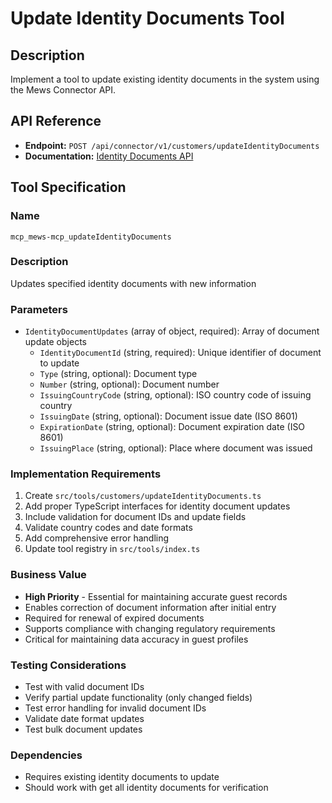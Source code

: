 # Update Identity Documents Tool

## Description
Implement a tool to update existing identity documents in the system using the Mews Connector API.

## API Reference
- **Endpoint:** `POST /api/connector/v1/customers/updateIdentityDocuments`
- **Documentation:** [Identity Documents API](https://mews-systems.gitbook.io/connector-api/operations/customers#update-identity-documents)

## Tool Specification

### Name
`mcp_mews-mcp_updateIdentityDocuments`

### Description
Updates specified identity documents with new information

### Parameters
- `IdentityDocumentUpdates` (array of object, required): Array of document update objects
  - `IdentityDocumentId` (string, required): Unique identifier of document to update
  - `Type` (string, optional): Document type
  - `Number` (string, optional): Document number
  - `IssuingCountryCode` (string, optional): ISO country code of issuing country
  - `IssuingDate` (string, optional): Document issue date (ISO 8601)
  - `ExpirationDate` (string, optional): Document expiration date (ISO 8601)
  - `IssuingPlace` (string, optional): Place where document was issued

### Implementation Requirements
1. Create `src/tools/customers/updateIdentityDocuments.ts`
2. Add proper TypeScript interfaces for identity document updates
3. Include validation for document IDs and update fields
4. Validate country codes and date formats
5. Add comprehensive error handling
6. Update tool registry in `src/tools/index.ts`

### Business Value
- **High Priority** - Essential for maintaining accurate guest records
- Enables correction of document information after initial entry
- Required for renewal of expired documents
- Supports compliance with changing regulatory requirements
- Critical for maintaining data accuracy in guest profiles

### Testing Considerations
- Test with valid document IDs
- Verify partial update functionality (only changed fields)
- Test error handling for invalid document IDs
- Validate date format updates
- Test bulk document updates

### Dependencies
- Requires existing identity documents to update
- Should work with get all identity documents for verification 